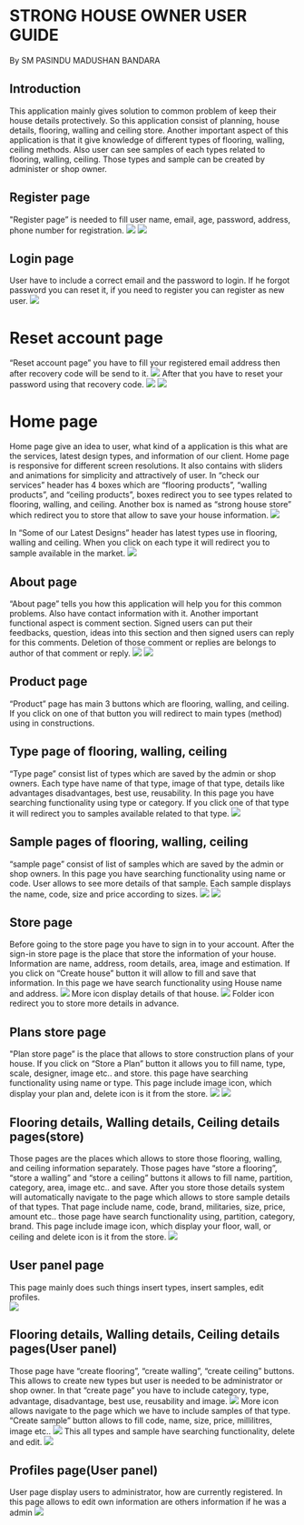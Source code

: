 # STRONG HOUSE OWNER USER GUIDE
By SM PASINDU MADUSHAN BANDARA

## Introduction
This application mainly gives solution to common problem of keep their house details protectively. So this application consist of planning, house details, flooring, walling and ceiling store. Another important aspect of this application is that it give knowledge of different types of flooring, walling, ceiling methods. Also user can see samples of each types related to flooring, walling, ceiling. Those types and sample can be created by administer or shop owner. 

## Register page 
"Register page” is needed to fill user name, email, age, password, address, phone number for registration.
![](https://github.com/pasindumadushan/StrongHouseOwner/blob/master/User%20Guide%20images/Register%20and%20login%20button.PNG) 
![](![](https://github.com/pasindumadushan/StrongHouseOwner/blob/master/User%20Guide%20images/Register%20and%20login%20button.PNG) ) 

## Login page
User have to include a correct email and the password to login. 
If he forgot password you can reset it, if you need to register you can register as new user.
![](https://github.com/pasindumadushan/StrongHouseOwner/blob/master/User%20Guide%20images/Login.PNG) 

# Reset account page
“Reset account page” you have to fill your registered email address then after recovery code will be send to it. 
![](https://github.com/pasindumadushan/StrongHouseOwner/blob/master/User%20Guide%20images/Reset%20mail%20entering.PNG) 
After that you have to reset your password using that recovery code. 
![](https://github.com/pasindumadushan/StrongHouseOwner/blob/master/User%20Guide%20images/Reset%20to%20new%20password.PNG) 
![](https://github.com/pasindumadushan/StrongHouseOwner/blob/master/User%20Guide%20images/Main%20navigation.PNG) 

# Home page
Home page give an idea to user, what kind of a application is this what are the services, latest design types, and information of our client. Home page is responsive for different screen resolutions. It also contains with sliders and animations for simplicity and attractively of user.
In “check our services” header has 4 boxes which are “flooring products”, “walling products”, and “ceiling products”, boxes redirect you to see types related to flooring, walling, and ceiling. Another box is named as “strong house store” which redirect you to store that allow to save your house information. 
![](https://github.com/pasindumadushan/StrongHouseOwner/blob/master/User%20Guide%20images/Service.PNG) 

In “Some of our Latest Designs” header has latest types use in flooring, walling and ceiling. When you click on each type it will redirect you to sample available in the market.
![](https://github.com/pasindumadushan/StrongHouseOwner/blob/master/User%20Guide%20images/Recent%20item.PNG) 

## About page
“About page” tells you how this application will help you for this common problems. Also have contact information with it.
Another important functional aspect is comment section. Signed users can put their feedbacks, question, ideas into this section and then signed users can reply for this comments. Deletion of those comment or replies are belongs to author of that comment or reply.
![](https://github.com/pasindumadushan/StrongHouseOwner/blob/master/User%20Guide%20images/Comment.PNG) 
![](https://github.com/pasindumadushan/StrongHouseOwner/blob/master/User%20Guide%20images/Comment%20fill.PNG) 

## Product page
“Product” page has main 3 buttons which are flooring, walling, and ceiling. If you click on one of that button you will redirect to main types (method) using in constructions.

## Type page of flooring, walling, ceiling
“Type page” consist list of types which are saved by the admin or shop owners. Each type have name of that type, image of that type, details like advantages disadvantages, best use, reusability. In this page you have searching functionality using type or category. If you click one of that type it will redirect you to samples available related to that type.
![](https://github.com/pasindumadushan/StrongHouseOwner/blob/master/User%20Guide%20images/Types.PNG) 

## Sample pages of flooring, walling, ceiling
“sample page” consist of list of samples which are saved by the admin or shop owners. In this page you have searching functionality using name or code. User allows to see more details of that sample. Each sample displays the name, code, size and price according to sizes.
![](https://github.com/pasindumadushan/StrongHouseOwner/blob/master/User%20Guide%20images/Samples.PNG) 
![](https://github.com/pasindumadushan/StrongHouseOwner/blob/master/User%20Guide%20images/sample%20more.PNG) 

## Store page
Before going to the store page you have to sign in to your account. After the sign-in store page is the place that store the information of your house. Information are name, address, room details, area, image and estimation. If you click on “Create house” button it will allow to fill and save that information. In this page we have search functionality using House name and address.
![](https://github.com/pasindumadushan/StrongHouseOwner/blob/master/User%20Guide%20images/House%20details.PNG) 
More icon display details of that house.
![](https://github.com/pasindumadushan/StrongHouseOwner/blob/master/User%20Guide%20images/House%20more.PNG) 
Folder icon redirect you to store more details in advance.

## Plans store page
"Plan store page” is the place that allows to store construction plans of your house. If you click on “Store a Plan” button it allows you to fill name, type, scale, designer, image etc.. and store. this page have searching functionality using name or type.
This page include image icon, which display your plan and, delete icon is it from the store.
![](https://github.com/pasindumadushan/StrongHouseOwner/blob/master/User%20Guide%20images/Plan%20store.PNG) 
![](https://github.com/pasindumadushan/StrongHouseOwner/blob/master/User%20Guide%20images/image%20display.PNG) 

## Flooring details, Walling details, Ceiling details pages(store)
Those pages are the places which allows to store those flooring, walling, and ceiling information separately. Those pages have “store a flooring”, “store a walling” and “store a ceiling” buttons it allows to fill name, partition, category, area, image etc.. and save. After you store those details system will automatically navigate to the page which allows to store sample details of that types. That page include name, code, brand, militaries, size, price, amount etc..  those page have search functionality using, partition, category, brand.
This page include image icon, which display your floor, wall, or ceiling and delete icon is it from the store.
![](https://github.com/pasindumadushan/StrongHouseOwner/blob/master/User%20Guide%20images/Store%20More.PNG) 

## User panel page
This page mainly does such things insert types, insert samples, edit profiles.  
![](https://github.com/pasindumadushan/StrongHouseOwner/blob/master/User%20Guide%20images/User%20panel.PNG) 

## Flooring details, Walling details, Ceiling details pages(User panel)
Those page have “create flooring”, “create walling”, “create ceiling” buttons. This allows to create new types but user is needed to be administrator or shop owner. In that “create page” you have to include category, type, advantage, disadvantage, best use, reusability and image.
![](https://github.com/pasindumadushan/StrongHouseOwner/blob/master/User%20Guide%20images/User%20panel%20.PNG) 
More icon allows navigate to the page which we have to include samples of that type. “Create sample” button allows to fill code, name, size, price, millilitres, image etc..
![](https://github.com/pasindumadushan/StrongHouseOwner/blob/master/User%20Guide%20images/More%20user%20panel.PNG) 
This all types and sample have searching functionality, delete and  edit.
![](https://github.com/pasindumadushan/StrongHouseOwner/blob/master/User%20Guide%20images/Samples.PNG) 

## Profiles page(User panel)
User page display users to administrator, how are currently registered. 
In this page allows to edit own information are others information if he was a admin 
![](https://github.com/pasindumadushan/StrongHouseOwner/blob/master/User%20Guide%20images/profile%20details.PNG) 

